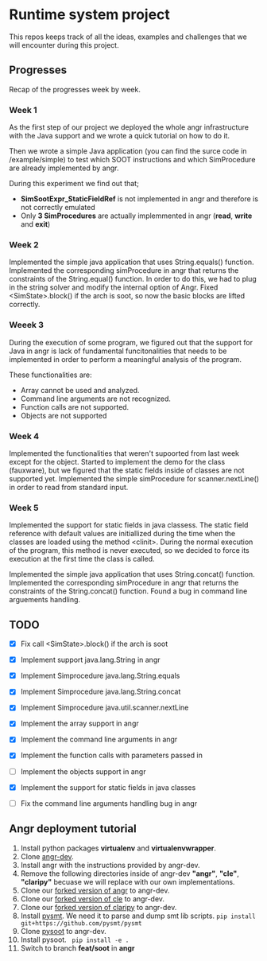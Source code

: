#  Runtime system project

This repos keeps track of all the ideas, examples and challenges that we will encounter
during this project.

## Progresses

Recap of the progresses week by week.


### Week 1
As the first step of our project we deployed the whole angr infrastructure with the
Java support and we wrote a quick tutorial on how to do it.

Then we wrote a simple Java application (you can find the surce code in /example/simple)
to test which SOOT instructions and which SimProcedure are already implemented by angr.

During this experiment we find out that;

- **SimSootExpr_StaticFieldRef** is not implemented in angr and therefore is not correctly emulated
- Only **3 SimProcedures** are actually implemmented in angr (**read**, **write** and **exit**)


### Week 2
Implemented the simple java application that uses String.equals() function. 
Implemented the corresponding simProcedure in angr that returns the constraints of the String.equal() function. In order to do this, we had to plug in the string solver and modify the internal option of Angr.
Fixed \<SimState\>.block() if the arch is soot, so now the basic blocks are lifted correctly.


### Weeek 3
During the execution of some program, we figured out that the support for Java in angr is lack of fundamental funcitonalities that needs to be implemented in order to perform a meaningful analysis of the program. 

These functionalities are:
- Array cannot be used and analyzed. 
- Command line arguments are not recognized. 
- Function calls are not supported. 
- Objects are not supported 


### Week 4
Implemented the functionalities that weren't supoorted from last week except for the object.
Started to implement the demo for the class (fauxware), but we figured that the static fields inside of classes are not supported yet. 
Implemented the simple simProcedure for scanner.nextLine() in order to read from standard input. 


### Week 5
Implemented the support for static fields in java classess.
The static field reference with default values are initiallized during the time when the classes are loaded using the method \<clinit\>. During the normal execution of the program, this method is never executed, so we decided to force its execution at the first time the class is called.  

Implemented the simple java application that uses String.concat() function. 
Implemented the corresponding simProcedure in angr that returns the constraints of the String.concat() function.
Found a bug in command line arguements handling. 

## TODO

- [x] Fix call \<SimState\>.block() if the arch is soot
- [x] Implement support java.lang.String in angr
- [x] Implement Simprocedure java.lang.String.equals
- [x] Implement Simprocedure java.lang.String.concat
- [x] Implement Simprocedure java.util.scanner.nextLine
- [x] Implement the array support in angr
- [x] Implement the command line arguments in angr
- [x] Implement the function calls with parameters passed in 
- [ ] Implement the objects support in angr
- [x] Implement the support for static fields in java classes
- [ ] Fix the command line arguments handling bug in angr

 
## Angr deployment tutorial 
1. Install python packages **virtualenv** and **virtualenvwrapper**.
1. Clone [angr-dev](https://github.com/angr/angr-dev).
2. Install angr with the instructions provided by angr-dev. 
2. Remove the following directories inside of angr-dev **"angr"**, **"cle"**, **"claripy"** becuase we will replace with our own implementations.
3. Clone our [forked version of angr](https://github.com/VIPSIYI/angr) to angr-dev.
4. Clone our [forked version of cle](https://github.com/VIPSIYI/cle) to angr-dev.
5. Clone our [forked version of claripy](https://github.com/Lukas-Dresel/claripy) to angr-dev. 
6. Install [pysmt](https://github.com/pysmt/pysmt). We need it to parse and dump smt lib scripts.
	``` pip install git+https://github.com/pysmt/pysmt ```
7. Clone [pysoot](https://github.com/Phat3/pysoot) to angr-dev. 
8. Install pysoot.
	``` pip install -e .```
9. Switch to branch **feat/soot** in **angr**





